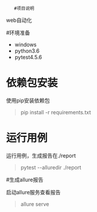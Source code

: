        #项目说明

web自动化

#环境准备

- windows
- python3.6
- pytest4.5.6

# 依赖包安装

使用pip安装依赖包

> pip install -r requirements.txt


# 运行用例

运行用例，生成报告在./report

> pytest --alluredir ./report


#生成allure报告

启动allure服务查看报告

> allure serve